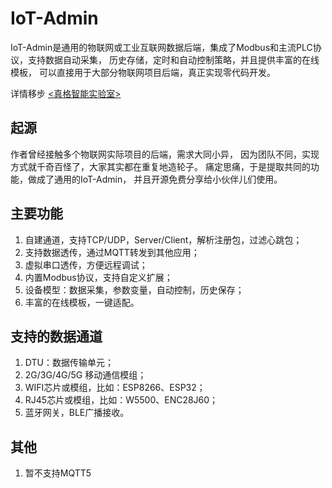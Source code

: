 # IoT-Admin

IoT-Admin是通用的物联网或工业互联网数据后端，集成了Modbus和主流PLC协议，支持数据自动采集，
历史存储，定时和自动控制策略，并且提供丰富的在线模板，
可以直接用于大部分物联网项目后端，真正实现零代码开发。

详情移步 [<真格智能实验室>](https://labs.zgwit.com)

## 起源
作者曾经接触多个物联网实际项目的后端，需求大同小异，
因为团队不同，实现方式就千奇百怪了，大家其实都在重复地造轮子。
痛定思痛，于是提取共同的功能，做成了通用的IoT-Admin，
并且开源免费分享给小伙伴儿们使用。

## 主要功能
1. 自建通道，支持TCP/UDP，Server/Client，解析注册包，过滤心跳包；
2. 支持数据透传，通过MQTT转发到其他应用；
3. 虚拟串口透传，方便远程调试；
4. 内置Modbus协议，支持自定义扩展；
5. 设备模型：数据采集，参数变量，自动控制，历史保存；
6. 丰富的在线模板，一键适配。

## 支持的数据通道
1. DTU：数据传输单元；
2. 2G/3G/4G/5G 移动通信模组；
3. WIFI芯片或模组，比如：ESP8266、ESP32；
4. RJ45芯片或模组，比如：W5500、ENC28J60；
5. 蓝牙网关，BLE广播接收。

## 其他
1. 暂不支持MQTT5





